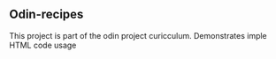 ## Odin-recipes

This project is part of the odin project curicculum.
Demonstrates imple HTML code usage
